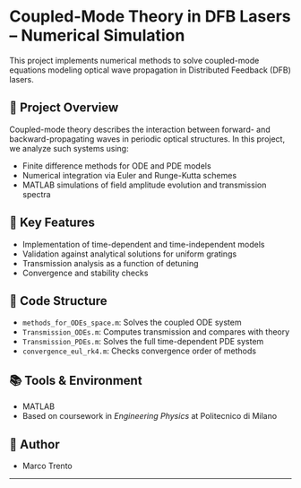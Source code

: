 # Coupled-Mode Theory in DFB Lasers – Numerical Simulation

This project implements numerical methods to solve coupled-mode equations modeling optical wave propagation in Distributed Feedback (DFB) lasers.

## 🔬 Project Overview

Coupled-mode theory describes the interaction between forward- and backward-propagating waves in periodic optical structures. In this project, we analyze such systems using:

- Finite difference methods for ODE and PDE models
- Numerical integration via Euler and Runge-Kutta schemes
- MATLAB simulations of field amplitude evolution and transmission spectra

## 🧪 Key Features

- Implementation of time-dependent and time-independent models
- Validation against analytical solutions for uniform gratings
- Transmission analysis as a function of detuning
- Convergence and stability checks

## 📁 Code Structure

- `methods_for_ODEs_space.m`: Solves the coupled ODE system
- `Transmission_ODEs.m`: Computes transmission and compares with theory
- `Transmission_PDEs.m`: Solves the full time-dependent PDE system
- `convergence_eul_rk4.m`: Checks convergence order of methods

## 📚 Tools & Environment

- MATLAB
- Based on coursework in *Engineering Physics* at Politecnico di Milano

## 👥 Author

- Marco Trento

---

